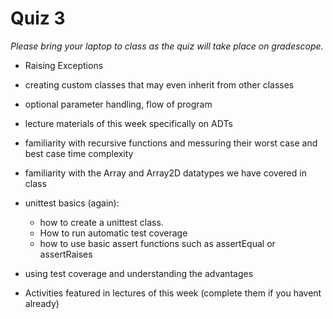 # Quiz 3

_Please bring your laptop to class as the quiz will take place on gradescope._

- Raising Exceptions
- creating custom classes that may even inherit from other classes

- optional parameter handling, flow of program

- lecture materials of this week specifically on ADTs

- familiarity with recursive functions and messuring their worst case and best case time complexity

- familiarity with the Array and Array2D datatypes we have covered in class

- unittest basics (again):
  - how to create a unittest class.
  - How to run automatic test coverage
  - how to use basic assert functions such as assertEqual or assertRaises

- using test coverage and understanding the advantages

- Activities featured in lectures of this week (complete them if you havent already)
